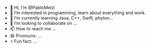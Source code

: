 - 👋 Hi, I’m @PabloMelzi
- 👀 I’m interested in programming, learn about everything and work.
- 🌱 I’m currently learning Java, C++, Swift, phyton...
- 💞️ I’m looking to collaborate on ...
- 📫 How to reach me ...
- 😄 Pronouns: ...
- ⚡ Fun fact: ...

<!---
PabloMelzi/PabloMelzi is a ✨ special ✨ repository because its `README.md` (this file) appears on your GitHub profile.
You can click the Preview link to take a look at your changes.
--->
